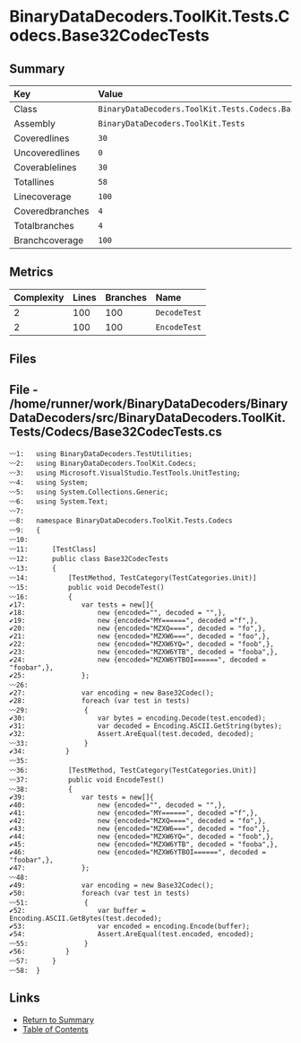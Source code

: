 ﻿# BinaryDataDecoders.ToolKit.Tests.Codecs.Base32CodecTests

## Summary

| Key             | Value                                                      |
| :-------------- | :--------------------------------------------------------- |
| Class           | `BinaryDataDecoders.ToolKit.Tests.Codecs.Base32CodecTests` |
| Assembly        | `BinaryDataDecoders.ToolKit.Tests`                         |
| Coveredlines    | `30`                                                       |
| Uncoveredlines  | `0`                                                        |
| Coverablelines  | `30`                                                       |
| Totallines      | `58`                                                       |
| Linecoverage    | `100`                                                      |
| Coveredbranches | `4`                                                        |
| Totalbranches   | `4`                                                        |
| Branchcoverage  | `100`                                                      |

## Metrics

| Complexity | Lines | Branches | Name         |
| :--------- | :---- | :------- | :----------- |
| 2          | 100   | 100      | `DecodeTest` |
| 2          | 100   | 100      | `EncodeTest` |

## Files

## File - /home/runner/work/BinaryDataDecoders/BinaryDataDecoders/src/BinaryDataDecoders.ToolKit.Tests/Codecs/Base32CodecTests.cs

```CSharp
〰1:   using BinaryDataDecoders.TestUtilities;
〰2:   using BinaryDataDecoders.ToolKit.Codecs;
〰3:   using Microsoft.VisualStudio.TestTools.UnitTesting;
〰4:   using System;
〰5:   using System.Collections.Generic;
〰6:   using System.Text;
〰7:   
〰8:   namespace BinaryDataDecoders.ToolKit.Tests.Codecs
〰9:   {
〰10:  
〰11:      [TestClass]
〰12:      public class Base32CodecTests
〰13:      {
〰14:          [TestMethod, TestCategory(TestCategories.Unit)]
〰15:          public void DecodeTest()
〰16:          {
✔17:              var tests = new[]{
✔18:                  new {encoded="", decoded = "",},
✔19:                  new {encoded="MY======", decoded ="f",},
✔20:                  new {encoded="MZXQ====", decoded = "fo",},
✔21:                  new {encoded="MZXW6===", decoded = "foo",},
✔22:                  new {encoded="MZXW6YQ=", decoded = "foob",},
✔23:                  new {encoded="MZXW6YTB", decoded = "fooba",},
✔24:                  new {encoded="MZXW6YTBOI======", decoded = "foobar",},
✔25:              };
〰26:  
✔27:              var encoding = new Base32Codec();
✔28:              foreach (var test in tests)
〰29:              {
✔30:                  var bytes = encoding.Decode(test.encoded);
✔31:                  var decoded = Encoding.ASCII.GetString(bytes);
✔32:                  Assert.AreEqual(test.decoded, decoded);
〰33:              }
✔34:          }
〰35:  
〰36:          [TestMethod, TestCategory(TestCategories.Unit)]
〰37:          public void EncodeTest()
〰38:          {
✔39:              var tests = new[]{
✔40:                  new {encoded="", decoded = "",},
✔41:                  new {encoded="MY======", decoded ="f",},
✔42:                  new {encoded="MZXQ====", decoded = "fo",},
✔43:                  new {encoded="MZXW6===", decoded = "foo",},
✔44:                  new {encoded="MZXW6YQ=", decoded = "foob",},
✔45:                  new {encoded="MZXW6YTB", decoded = "fooba",},
✔46:                  new {encoded="MZXW6YTBOI======", decoded = "foobar",},
✔47:              };
〰48:  
✔49:              var encoding = new Base32Codec();
✔50:              foreach (var test in tests)
〰51:              {
✔52:                  var buffer = Encoding.ASCII.GetBytes(test.decoded);
✔53:                  var encoded = encoding.Encode(buffer);
✔54:                  Assert.AreEqual(test.encoded, encoded);
〰55:              }
✔56:          }
〰57:      }
〰58:  }
```

## Links

* [Return to Summary](Summary.md)
* [Table of Contents](../TOC.md)

